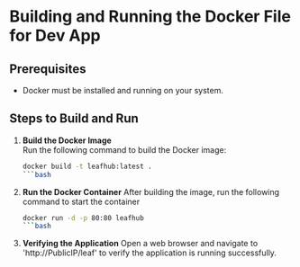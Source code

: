 # Building and Running the Docker File for Dev App

## Prerequisites
- Docker must be installed and running on your system.

## Steps to Build and Run

1. **Build the Docker Image**  
   Run the following command to build the Docker image:

   ```bash
   docker build -t leafhub:latest .
   ```bash

2. **Run the Docker Container**
   After building the image, run the following command to start the container

   ```bash
   docker run -d -p 80:80 leafhub
   ```bash
   
3. **Verifying the Application**
   Open a web browser and navigate to 'http://PublicIP/leaf' to verify the application is running successfully.
